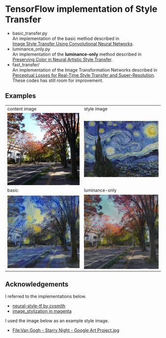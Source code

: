 TensorFlow implementation of Style Transfer
===

 - basic_transfer.py  
   An implementation of the basic method described in  
   [Image Style Transfer Using Convolutional Neural Networks](http://www.cv-foundation.org/openaccess/content_cvpr_2016/papers/Gatys_Image_Style_Transfer_CVPR_2016_paper.pdf).  
 - luminance_only.py  
   An implementation of the **luminance-only** method described in  
   [Preserving Color in Neural Artistic Style Transfer](https://arxiv.org/abs/1606.05897).  
 - fast_transfer/  
   An implementation of the Image Transformation Networks described in  
   [Perceptual Losses for Real-Time Style Transfer and Super-Resolution](https://arxiv.org/abs/1603.08155).  
   These codes has still room for improvement.

Examples
---

<table align='center'>
<tr>
<td>content image</td>
<td>style image</td>
</tr>
<tr>
<td><img src="examples/content_image.jpg" width="300"></td>
<td><img src="examples/style_image.jpg" width="300"></td>
</tr>
<td>basic</td>
<td>luminance-only</td>
</tr>
<tr>
<td><img src="examples/basic_transfer.png" width="300"></td>
<td><img src="examples/luminance_only.png" width="300"></td>
</tr>
</table>

Acknowledgements
---
I referred to the implementations below.

 - [neural-style-tf by cysmith](https://github.com/cysmith/neural-style-tf)  
 - [image_stylization in magenta](https://github.com/tensorflow/magenta/tree/master/magenta/models/image_stylization)  

I used the image below as an example style image.

 - [File:Van Gogh - Starry Night - Google Art Project.jpg](https://en.wikipedia.org/wiki/File:Van_Gogh_-_Starry_Night_-_Google_Art_Project.jpg)  
